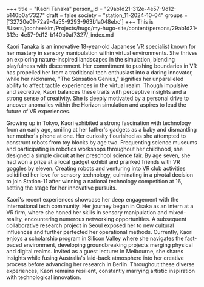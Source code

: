 +++
title = "Kaori Tanaka"
person_id = "29ab1d21-312e-4e57-9d12-b140b0af7327"
draft = false
society = "station_11-2024-10-04"
groups = ['32720e01-72a9-4a55-9293-963b1a048ebc']
+++
This is /Users/joonheekim/Projects/hugo/my-hugo-site/content/persons/29ab1d21-312e-4e57-9d12-b140b0af7327/_index.md

Kaori Tanaka is an innovative 18-year-old Japanese VR specialist known for her mastery in sensory manipulation within virtual environments. She thrives on exploring nature-inspired landscapes in the simulation, blending playfulness with discernment. Her commitment to pushing boundaries in VR has propelled her from a traditional tech enthusiast into a daring innovator, while her nickname, "The Sensation Genius," signifies her unparalleled ability to affect tactile experiences in the virtual realm. Though impulsive and secretive, Kaori balances these traits with perceptive insights and a strong sense of creativity. She is deeply motivated by a personal drive to uncover anomalies within the Horizon simulation and aspires to lead the future of VR experiences.

Growing up in Tokyo, Kaori exhibited a strong fascination with technology from an early age, smiling at her father's gadgets as a baby and dismantling her mother's phone at one. Her curiosity flourished as she attempted to construct robots from toy blocks by age two. Frequenting science museums and participating in robotics workshops throughout her childhood, she designed a simple circuit at her preschool science fair. By age seven, she had won a prize at a local gadget exhibit and pranked friends with VR goggles by eleven. Creating robots and venturing into VR club activities solidified her love for sensory technology, culminating in a pivotal decision to join Station-11 after winning a national technology competition at 16, setting the stage for her innovative pursuits.

Kaori's recent experiences showcase her deep engagement with the international tech community. Her journey began in Osaka as an intern at a VR firm, where she honed her skills in sensory manipulation and mixed-reality, encountering numerous networking opportunities. A subsequent collaborative research project in Seoul exposed her to new cultural influences and further perfected her operational methods. Currently, Kaori enjoys a scholarship program in Silicon Valley where she navigates the fast-paced environment, developing groundbreaking projects merging physical and digital realms. Invited as a guest lecturer in Melbourne, she shares insights while fusing Australia's laid-back atmosphere into her creative process before advancing her research in Berlin. Throughout these diverse experiences, Kaori remains resilient, constantly marrying artistic inspiration with technological innovation.


